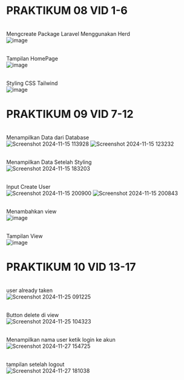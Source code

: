 

# PRAKTIKUM 08 VID 1-6 #

<br> Mengcreate Package Laravel Menggunakan Herd<br>
![image](https://github.com/user-attachments/assets/25a2c4a6-8f4b-45ee-8235-727b055e6af7)

<br>Tampilan HomePage<br>
![image](https://github.com/user-attachments/assets/e94748ef-f4da-46d1-9d57-380e5aec5f10)

<br>Styling CSS Tailwind<br>
![image](https://github.com/user-attachments/assets/01834b0c-0e62-43aa-84cc-bbe98a35cb16)

# PRAKTIKUM 09 VID 7-12 #

<br>Menampilkan Data dari Database<br>
![Screenshot 2024-11-15 113928](https://github.com/user-attachments/assets/53070321-c9b5-4270-ba80-ee16a9ef0aff)
![Screenshot 2024-11-15 123232](https://github.com/user-attachments/assets/f4d1e4c9-56e1-4ce0-85a1-da344724e42b)

<br>Menampilkan Data Setelah Styling<br>
![Screenshot 2024-11-15 183203](https://github.com/user-attachments/assets/e672a8b8-b265-4da4-929e-65a14d2d2d70)

<br>Input Create User<br>
![Screenshot 2024-11-15 200900](https://github.com/user-attachments/assets/d178507e-01b2-4102-81fe-6b4e5254f368)
![Screenshot 2024-11-15 200843](https://github.com/user-attachments/assets/4225a472-93cd-4e6c-825a-e7ec59fa5a44)

<br>Menambahkan view<br>
![image](https://github.com/user-attachments/assets/a2fd484f-85e8-4d7a-ad74-176d43d9d617)

<br>Tampilan View<br>
![image](https://github.com/user-attachments/assets/ce2613b0-c02b-4788-8aa7-15b80123ca30)

# PRAKTIKUM 10 VID 13-17 #
<br>user already taken<br>
![Screenshot 2024-11-25 091225](https://github.com/user-attachments/assets/1aca36f0-5624-4e22-85cf-2a165b7e7e37)

<br> Button delete di view <br>
![Screenshot 2024-11-25 104323](https://github.com/user-attachments/assets/02635e65-b7c8-49b2-8ec6-7e6f45d56476)

<br> Menampilkan nama user ketik login ke akun <br>
![Screenshot 2024-11-27 154725](https://github.com/user-attachments/assets/ae0b83a6-ddb0-4f00-bfbe-7ddb19da2c7a)

<br> tampilan setelah logout <br>
![Screenshot 2024-11-27 181038](https://github.com/user-attachments/assets/7a49b9e3-dcd5-4ba4-baba-58dbd8636ae8)









